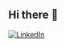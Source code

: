 ## Hi there 👋
  <a href="https://www.linkedin.com/in/min-thura-z-8929b8132/" target="_blank"><img src="https://img.shields.io/badge/LinkedIn--_.svg?style=social&logo=linkedin" alt="LinkedIn" ></a>

